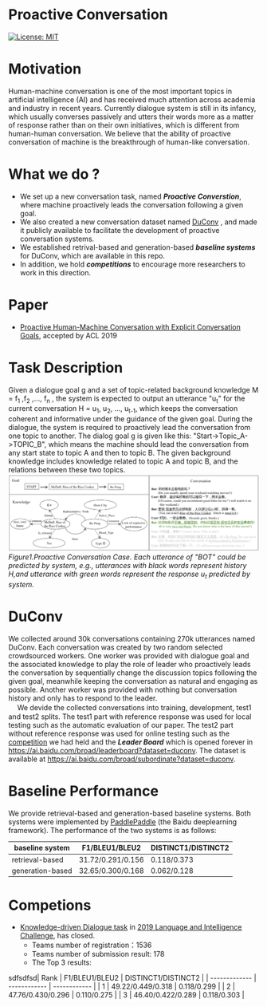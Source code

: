 Proactive Conversation
=============================
[![License: MIT](https://img.shields.io/badge/License-MIT-yellow.svg)](https://opensource.org/licenses/MIT)

# Motivation
Human-machine conversation is one of the most important topics in artificial intelligence (AI) and has received much attention across academia and industry in recent years. Currently dialogue system is still in its infancy, which usually converses passively and utters their words more as a matter of response rather than on their own initiatives, which is different from human-human conversation. We believe that the ability of proactive conversation of machine is the breakthrough of human-like conversation.

# What we do ?
* We set up a new conversation task, named ___Proactive Converstion___, where machine proactively leads the conversation following a given goal.
* We also created a new conversation dataset named [DuConv](https://ai.baidu.com/broad/subordinate?dataset=duconv) , and made it publicly available to facilitate the development of proactive conversation systems.
* We established retrival-based and generation-based ___baseline systems___ for DuConv, which are available in this repo.
* In addition, we hold ___competitions___ to encourage more researchers to work in this direction.

# Paper
* [Proactive Human-Machine Conversation with Explicit Conversation Goals](), accepted by ACL 2019

# Task Description
Given a dialogue goal g and a set of topic-related background knowledge M = f<sub>1</sub> ,f<sub>2</sub> ,..., f<sub>n</sub> , the system is expected to output an utterance "u<sub>t</sub>" for the current conversation H = u<sub>1</sub>, u<sub>2</sub>, ..., u<sub>t-1</sub>, which keeps the conversation coherent and informative under the guidance of the given goal. During the dialogue, the system is required to proactively lead the conversation from one topic to another. The dialog goal g is given like this: "Start->Topic_A->TOPIC_B", which means the machine should lead the conversation from any start state to topic A and then to topic B. The given background knowledge includes knowledge related to topic A and topic B, and the relations between these two topics.<br>
![image](https://github.com/PaddlePaddle/models/blob/wwqydy-patch-1/PaddleNLP/Research/ACL2019-DuConv/images/proactive_conversation_case.png)
*Figure1.Proactive Conversation Case. Each utterance of "BOT" could be predicted by system, e.g., utterances with black words represent history H,and utterance with green words represent the response u<sub>t</sub> predicted by system.*

# DuConv
We collected around 30k conversations containing 270k utterances named DuConv. Each conversation was created by two random selected crowdsourced workers. One worker was provided with dialogue goal and the associated knowledge to play the role of leader who proactively leads the conversation by sequentially change the discussion topics following the given goal, meanwhile keeping the conversation as natural and engaging as possible. Another worker was provided with nothing but conversation history and only has to respond to the leader. <br>
　 We devide the collected conversations into training, development, test1 and test2 splits. The test1 part with reference response  was used for local testing such as the automatic evaluation of our paper. The test2 part without reference response was used for online testing such as the [competition](http://lic2019.ccf.org.cn/talk) we had held and the ___Leader Board___ which is opened forever in https://ai.baidu.com/broad/leaderboard?dataset=duconv. The dataset is available at https://ai.baidu.com/broad/subordinate?dataset=duconv. 

# Baseline Performance
We provide retrieval-based and generation-based baseline systems. Both systems were implemented by [PaddlePaddle](http://paddlepaddle.org/) (the Baidu deeplearning framework). The performance of the two systems is as follows:

| baseline system | F1/BLEU1/BLEU2 | DISTINCT1/DISTINCT2 |
| ------------- | ------------ | ------------ |
| retrieval-based | 31.72/0.291/0.156 | 0.118/0.373 |
| generation-based | 32.65/0.300/0.168 | 0.062/0.128 |

# Competions
* [Knowledge-driven Dialogue task](http://lic2019.ccf.org.cn/talk) in [2019 Language and Intelligence Challenge](http://lic2019.ccf.org.cn/), has closed.
  * Teams number of registration：1536
  * Teams number of submission result: 178
  * The Top 3 results:
  
sdfsdfsd| Rank | F1/BLEU1/BLEU2 | DISTINCT1/DISTINCT2 |
| ------------- | ------------ | ------------ |
| 1 | 49.22/0.449/0.318 |	0.118/0.299 |
| 2 | 47.76/0.430/0.296	| 0.110/0.275 |
| 3 | 46.40/0.422/0.289	| 0.118/0.303 |
  
